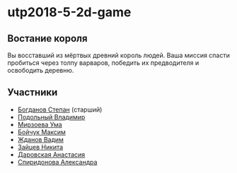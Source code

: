 # utp2018-5-2d-game
## Востание короля

Вы восставший из мёртвых древний король людей. 
Ваша миссия спасти пробиться через толпу варваров, победить их предводителя и освободить деревню.
## Участники
* [Богданов Степан](https://github.com/StepanBog) (старший)
* [Подольный Владимир](https://github.com/Podolnyy0) 
* [Мирзоева Ума](https://github.com/Mirzoeva) 
* [Бойчук Максим](https://github.com/MaxBoych) 
* [Жданов Вадим](https://github.com/Zdvadim)
* [Зайцев Никита](https://github.com/Nikitunn)
* [Даровская Анастасия](https://github.com/januszlv)
* [Спиридонова Александра](https://github.com/saskamegaprogrammist)
